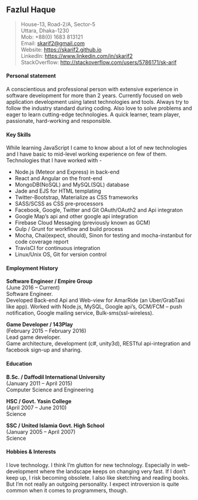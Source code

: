 ## Fazlul Haque

>House-13, Road-2/A, Sector-5<br />
>Uttara, Dhaka-1230<br />
>Mob: +88(0) 1683 813121<br />
>Email: <skarif2@gmail.com><br />
>Website: https://skarif2.github.io<br />
>LinkedIn: https://www.linkedin.com/in/skarif2<br />
>StackOverflow: http://stackoverflow.com/users/5786171/sk-arif<br />

#### Personal statement

A conscientious and professional person with extensive experience in software development for more than 2 years. Currently focused on web application development using latest technologies and tools. Always try to follow the industry standard during coding. Also love to solve problems and eager to learn cutting-edge technologies. A quick learner, team player, passionate, hard-working and responsible.

#### Key Skills

While learning JavaScript I came to know about a lot of new technologies and I have basic to mid-level working experience on few of them. Technologies that I have worked with -

-   Node.js (Meteor and Express) in back-end
-   React and Angular on the front-end
-   MongoDB(NoSQL) and MySQL(SQL) database
-   Jade and EJS for HTML templating
-   Twitter-Bootstrap, Materialize as CSS frameworks
-   SASS/SCSS as CSS pre-processors
-   Facebook, Google, Twitter and Git OAuth/OAuth2 and Api integraton
-   Google Map’s api and other google api integration
-   Firebase Cloud Messaging (previously known as GCM)
-   Gulp / Grunt for workflow and build process
-   Mocha, Chai(expect, should), Sinon for testing and mocha-instanbut for code coverage report
-   TravisCI for continuous integration
-   Linux/Unix OS, Git for version control

#### Employment History

**Software Engineer / Empire Group**<br />
(June 2016 – Current)<br />
Software Engineer.<br />
Developed Back-end Api and Web-view for AmarRide (an Uber/GrabTaxi like app). Worked with Node.js, MySQL, Google api’s, GCM/FCM – push notification, Google mailing service, Bulk-sms(ssl-wireless).

**Game Developer / 143Play**<br />
(February 2015 – February 2016)<br />
Lead game developer.<br />
Game architecture, development (c\#, unity3d), RESTful api-integration and facebook sign-up and sharing.

#### Education

**B.Sc. / Daffodil International University**<br />
(January 2011 – April 2015)<br />
Computer Science and Engineering<br />

**HSC / Govt. Yasin College**<br />
(April 2007 – June 2010)<br />
Science<br />

**SSC / United Islamia Govt. High School**<br />
(January 2005 – April 2007)<br />
Science<br />

#### Hobbies & Interests

I love technology. I think I’m glutton for new technology. Especially in web-development where the landscape keeps on changing very fast. If I don’t keep up, I risk becoming obsolete. I also like sketching and reading books. But I’m not really an outgoing personality. I expect introversion is quite common when it comes to programmers, though.
